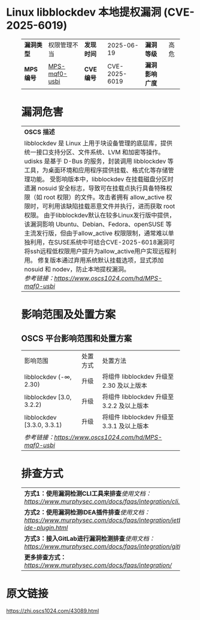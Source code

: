 # Linux libblockdev 本地提权漏洞 (CVE-2025-6019)
<figure class="wp-block-table">
    <table>
        <tbody>
        <tr>
            <td><strong>漏洞类型</strong></td>
            <td>权限管理不当</td>
            <td><strong>发现时间</strong></td>
            <td>2025-06-19</td>
            <td><strong>漏洞等级</strong></td>
            <td>高危</td>
        </tr>
        <tr>
            <td><strong>MPS编号</strong></td>
            <td><a href="https://www.oscs1024.com/hd/MPS-mqf0-usbi">MPS-mqf0-usbi</a></td>
            <td><strong>CVE编号</strong></td>
            <td>CVE-2025-6019</td>
            <td><strong>漏洞影响广度</strong></td>
            <td></td>
        </tr>
        </tbody>
    </table>
</figure>


<figure class="wp-block-table">
    <h1 class="wp-block-heading">漏洞危害</h1>
    <table>
        <tbody>
        <tr>
            <td><strong>OSCS 描述</strong></td>
        </tr>
        <tr>
            <td>libblockdev 是 Linux 上用于块设备管理的底层库，提供统一接口支持分区、文件系统、LVM 和加密等操作。udisks 是基于 D-Bus 的服务，封装调用 libblockdev 等工具，为桌面环境和应用程序提供挂载、格式化等存储管理功能。
受影响版本中，libblockdev 在挂载磁盘分区时遗漏 nosuid 安全标志，导致可在挂载点执行具备特殊权限（如 root 权限）的文件。攻击者拥有 allow_active 权限时，可利用该缺陷挂载恶意文件并执行，进而获取 root 权限。
由于libblockdev默认在较多Linux发行版中提供，该漏洞影响 Ubuntu、Debian、Fedora、openSUSE 等主流发行版，但由于allow_active 权限限制，通常难以单独利用，在SUSE系统中可结合CVE-2025-6018漏洞可将ssh远程低权限用户提升为allow_active用户实现远程利用。
修复版本通过弃用系统默认挂载选项，显式添加 nosuid 和 nodev，防止本地提权漏洞。<br><em>参考链接：<a
                    href="https://www.oscs1024.com/hd/MPS-mqf0-usbi">https://www.oscs1024.com/hd/MPS-mqf0-usbi</a></em>
            </td>
        </tr>
        </tbody>
    </table>
</figure>


<figure class="wp-block-table alignleft">
    <h1 class="wp-block-heading">影响范围及处置方案</h1>
    <h2 class="wp-block-heading"><strong>OSCS</strong> <strong>平台影响范围和处置方案</strong></h2>
    <table>
        <tbody>
        <tr>
            <td>影响范围</td>
            <td>处置方式</td>
            <td>处置方法</td>
        </tr>
        <tr><td rowspan="1">libblockdev (-∞, 2.30)</td><td>升级</td><td>将组件 libblockdev 升级至 2.30 及以上版本</td></tr><tr><td rowspan="1">libblockdev [3.0, 3.2.2)</td><td>升级</td><td>将组件 libblockdev 升级至 3.2.2 及以上版本</td></tr><tr><td rowspan="1">libblockdev [3.3.0, 3.3.1)</td><td>升级</td><td>将组件 libblockdev 升级至 3.3.1 及以上版本</td></tr>
        <tr>
            <td colspan="3"><em>参考链接：</em><em><a
                    href="https://www.oscs1024.com/hd/MPS-mqf0-usbi">https://www.oscs1024.com/hd/MPS-mqf0-usbi</a></em></td>
        </tr>
        </tbody>
    </table>
</figure>


<figure class="wp-block-table">
    <h1 class="wp-block-heading">排查方式</h1>
    <table>
        <tbody>
        <tr>
            <td><strong>方式1：使用漏洞检测CLI工具来排查</strong><em>使用文档：<a
                    href="https://www.murphysec.com/docs/faqs/integration/cli.html">https://www.murphysec.com/docs/faqs/integration/cli.html</a></em>
            </td>
        </tr>
        <tr>
            <td><strong>方式2：使用漏洞检测IDEA插件排查</strong><em>使用文档：<a
                    href="https://www.murphysec.com/docs/faqs/integration/jetbrains-ide-plugin.html">https://www.murphysec.com/docs/faqs/integration/jetbrains-ide-plugin.html</a></em>
            </td>
        </tr>
        <tr>
            <td><strong>方式3：接入GitLab进行漏洞检测排查</strong><em>使用文档：<a
                    href="https://www.murphysec.com/docs/faqs/integration/gitlab.html">https://www.murphysec.com/docs/faqs/integration/gitlab.html</a></em>
            </td>
        </tr>
        <tr>
            <td><strong>更多排查方式：</strong><em><a
                    href="https://www.murphysec.com/docs/faqs/integration/">https://www.murphysec.com/docs/faqs/integration/</a></em>
            </td>
        </tr>
        </tbody>
    </table>
</figure>
<h1>原文链接</h1>
<p><a href="https://zhi.oscs1024.com/43089.html">https://zhi.oscs1024.com/43089.html</a></p>